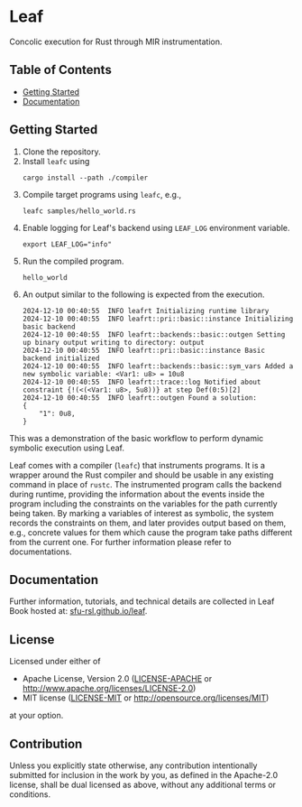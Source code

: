 # Leaf

Concolic execution for Rust through MIR instrumentation.


## Table of Contents
- [Getting Started](#getting-started)
- [Documentation](#documentation)

## Getting Started
1. Clone the repository.
1. Install `leafc` using
    ```
    cargo install --path ./compiler
    ```
1. Compile target programs using `leafc`, e.g.,
    ```
    leafc samples/hello_world.rs
    ```
1. Enable logging for Leaf's backend using `LEAF_LOG` environment variable.
    ```
    export LEAF_LOG="info"
    ```
1. Run the compiled program.
    ```
    hello_world
    ```
1. An output similar to the following is expected from the execution.
    ```log
    2024-12-10 00:40:55  INFO leafrt Initializing runtime library
    2024-12-10 00:40:55  INFO leafrt::pri::basic::instance Initializing basic backend
    2024-12-10 00:40:55  INFO leafrt::backends::basic::outgen Setting up binary output writing to directory: output
    2024-12-10 00:40:55  INFO leafrt::pri::basic::instance Basic backend initialized
    2024-12-10 00:40:55  INFO leafrt::backends::basic::sym_vars Added a new symbolic variable: <Var1: u8> = 10u8
    2024-12-10 00:40:55  INFO leafrt::trace::log Notified about constraint {!(<(<Var1: u8>, 5u8))} at step Def(0:5)[2]
    2024-12-10 00:40:55  INFO leafrt::outgen Found a solution:
    {
        "1": 0u8,
    }
    ```

This was a demonstration of the basic workflow to perform dynamic symbolic execution using Leaf.

Leaf comes with a compiler (`leafc`) that instruments programs.
It is a wrapper around the Rust compiler and should be usable in any existing command
in place of `rustc`.
The instrumented program calls the backend during runtime, providing the information about the events inside the program
including the constraints on the variables for the path currently being taken.
By marking a variables of interest as symbolic, the system records the constraints on them, and later provides output
based on them, e.g., concrete values for them which cause the program take paths different from the current one.
For further information please refer to documentations.

## Documentation

Further information, tutorials, and technical details are collected in Leaf Book hosted at:
[sfu-rsl.github.io/leaf](https://sfu-rsl.github.io/leaf).

## License

Licensed under either of

 * Apache License, Version 2.0
   ([LICENSE-APACHE](LICENSE-APACHE) or http://www.apache.org/licenses/LICENSE-2.0)
 * MIT license
   ([LICENSE-MIT](LICENSE-MIT) or http://opensource.org/licenses/MIT)

at your option.

## Contribution

Unless you explicitly state otherwise, any contribution intentionally submitted
for inclusion in the work by you, as defined in the Apache-2.0 license, shall be
dual licensed as above, without any additional terms or conditions.

